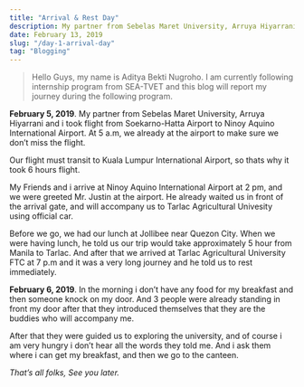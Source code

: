 ```yaml
---
title: "Arrival & Rest Day"
description: My partner from Sebelas Maret University, Arruya Hiyarrani and i took flight from Soekarno-Hatta Airport to Ninoy Aquino International Airport
date: February 13, 2019
slug: "/day-1-arrival-day"
tag: "Blogging"
---
```


> Hello Guys, my name is Aditya Bekti Nugroho. I am currently following internship program from SEA-TVET and this blog will report my journey during the following program.

**February 5, 2019**. My partner from Sebelas Maret University, Arruya Hiyarrani and i took flight from Soekarno-Hatta Airport to Ninoy Aquino International Airport. At 5 a.m, we already at the airport to make sure we don’t miss the flight.

Our flight must transit to Kuala Lumpur International Airport, so thats why it took 6 hours flight.

My Friends and i arrive at Ninoy Aquino International Airport at 2 pm, and we were greeted Mr. Justin at the airport. He already waited us in front of the arrival gate, and will accompany us to Tarlac Agricultural Univesity using official car.

Before we go, we had our lunch at Jollibee near Quezon City. When we were having lunch, he told us our trip would take approximately 5 hour from Manila to Tarlac. And after that we arrived at Tarlac Agricultural University FTC at 7 p.m and it was a very long journey and he told us to rest immediately.

**February 6, 2019**. In the morning i don’t have any food for my breakfast and then someone knock on my door. And 3 people were already standing in front my door after that they introduced themselves that they are the buddies who will accompany me.

After that they were guided us to exploring the university, and of course i am very hungry i don’t hear all the words they told me. And i ask them where i can get my breakfast, and then we go to the canteen.

*That’s all folks, See you later.*